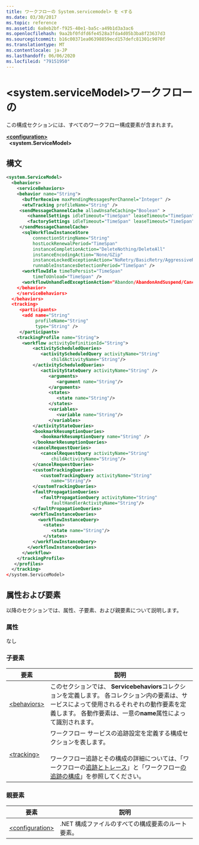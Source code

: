 ```yaml
---
title: ワークフローの System.servicemodel> を <する
ms.date: 03/30/2017
ms.topic: reference
ms.assetid: 6a8eb2bf-f925-40e1-ba5c-a49b1d3a3ac6
ms.openlocfilehash: 9aa2bf0fdfd6fe4528a3fda4d05b3ba8f23637d3
ms.sourcegitcommit: b16c00371ea06398859ecd157defc81301c9070f
ms.translationtype: MT
ms.contentlocale: ja-JP
ms.lasthandoff: 06/06/2020
ms.locfileid: "79151950"
---
```

# <a name="systemservicemodel-of-workflow"></a>\<system.serviceModel>ワークフローの
この構成セクションには、すべてのワークフロー構成要素が含まれます。  

[**\<configuration>**](../configuration-element.md)\
&nbsp;&nbsp;**\<system.ServiceModel>**  
  
## <a name="syntax"></a>構文  
  
```xml  
<system.ServiceModel>  
  <behaviors>  
    <serviceBehaviors>  
    <behavior name="String">  
      <bufferReceive maxPendingMessagesPerChannel="Integer" />  
      <etwTracking profileName="String" />  
     <sendMessageChannelCache allowUnsafeCaching="Boolean" >
        <channelSettings idleTimeout="TimeSpan" leaseTimeout="TimeSpan" maxItemsInCache="Integer" />  
        <factorySettings idleTimeout="TimeSpan" leaseTimeout="TimeSpan" maxItemsInCache="Integer" />  
     </sendMessageChannelCache>  
      <sqlWorkflowInstanceStore
          connectionStringName="String"
          hostLockRenewalPeriod="TimeSpan"  
          instanceCompletionAction="DeleteNothing/DeleteAll"  
          instanceEncodingAction="None/GZip"  
          instanceLockedExceptionAction="NoRetry/BasicRetry/AggressiveRetry"  
          runnableInstancesDetectionPeriod="TimeSpan" />  
      <workflowIdle timeToPersist="TimeSpan"  
          timeToUnload="TimeSpan" />  
      <workflowUnhandledExceptionAction="Abandon/AbandonAndSuspend/Cancel/Terminate" />  
    </behavior>  
    </serviceBehaviors>  
  </behaviors>  
  <tracking>
     <participants>
      <add name="String"
           profileName="String"  
           type="String" />
     </participants>
    <trackingProfile name="String">  
      <workflow activityDefinitionId="String">  
          <activityScheduledQueries>  
             <activityScheduledQuery activityName="String"  
                 childActivityName="String"/>  
          </activityScheduledQueries>  
             <activityStateQuery activityName="String" />  
                <arguments>  
                   <argument name="String"/>  
                </arguments>  
                <states>  
                   <state name="String"/>  
                </states>  
                <variables>  
                   <variable name="String"/>  
                </variables>  
          </activityStateQueries>  
          <bookmarkResumptionQueries>  
             <bookmarkResumptionQuery name="String" />  
          </bookmarkResumptionQueries>  
          <cancelRequestQueries>  
             <cancelRequestQuery activityName="String"  
                 childActivityName="String"/>  
          </cancelRequestQueries>  
          <customTrackingQueries>  
             <customTrackingQuery activityName="String"  
                 name="String"/>  
          </customTrackingQueries>  
          <faultPropagationQueries>  
             <faultPropagationQuery activityName="String"  
                 faultHandlerActivityName="String"/>  
          </faultPropagationQueries>  
         <workflowInstanceQueries>  
            <workflowInstanceQuery>  
              <states>  
                 <state name="String"/>  
              </states>  
          </workflowInstanceQuery>  
        </workflowInstanceQueries>  
      </workflow>  
    </trackingProfile>
   </profiles>  
  </tracking>  
</system.ServiceModel>  
```  
  
## <a name="attributes-and-elements"></a>属性および要素  
 以降のセクションでは、属性、子要素、および親要素について説明します。  
  
### <a name="attributes"></a>属性  
 なし  
  
### <a name="child-elements"></a>子要素  
  
|要素|説明|  
|-------------|-----------------|  
|[\<behaviors>](behaviors-of-workflow.md)|このセクションでは、 **Servicebehaviors**コレクションを定義します。  各コレクション内の要素は、サービスによって使用されるそれぞれの動作要素を定義します。 各動作要素は、一意の**name**属性によって識別されます。|  
|[\<tracking>](tracking.md)|ワークフロー サービスの追跡設定を定義する構成セクションを表します。<br /><br /> ワークフロー追跡とその構成の詳細については、「ワークフローの[追跡とトレース](../../../windows-workflow-foundation/workflow-tracking-and-tracing.md)」と「ワークフロー[の追跡の構成](../../../windows-workflow-foundation/configuring-tracking-for-a-workflow.md)」を参照してください。|  
  
### <a name="parent-elements"></a>親要素  
  
|要素|説明|  
|-------------|-----------------|  
|[\<configuration>](../configuration-element.md)|.NET 構成ファイルのすべての構成要素のルート要素。|
